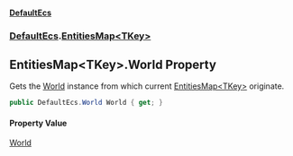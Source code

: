 #### [DefaultEcs](./index.md 'index')
### [DefaultEcs](./DefaultEcs.md 'DefaultEcs').[EntitiesMap&lt;TKey&gt;](./DefaultEcs-EntitiesMap-TKey-.md 'DefaultEcs.EntitiesMap&lt;TKey&gt;')
## EntitiesMap&lt;TKey&gt;.World Property
Gets the [World](./DefaultEcs-World.md 'DefaultEcs.World') instance from which current [EntitiesMap&lt;TKey&gt;](./DefaultEcs-EntitiesMap-TKey-.md 'DefaultEcs.EntitiesMap&lt;TKey&gt;') originate.  
```csharp
public DefaultEcs.World World { get; }
```
#### Property Value
[World](./DefaultEcs-World.md 'DefaultEcs.World')  
